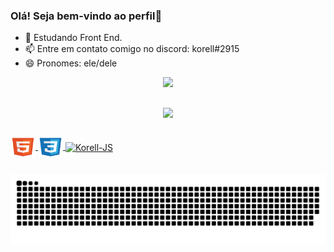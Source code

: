 ### Olá! Seja bem-vindo ao perfil👋

- 🌱 Estudando Front End.
- 📫 Entre em contato comigo no discord: korell#2915
- 😄 Pronomes: ele/dele

<div align="center">
  <a href="https://github.com/korell22">
  <img height="180em" src="https://github-readme-stats.vercel.app/api?username=korell22&show_icons=true&theme=dark&include_all_commits=true&count_private=true"/>

##

  <img height="180em" src="https://github-readme-stats.vercel.app/api/top-langs/?username=korell22&layout=compact&langs_count=7&theme=dark"/>
</div>

##

<div style="display: inline_block">
  <img align="center" alt="Korell-HTML" height="30" width="40" src="https://raw.githubusercontent.com/devicons/devicon/master/icons/html5/html5-original.svg">
  <img align="center" alt="Korell-CSS" height="30" width="40" src="https://raw.githubusercontent.com/devicons/devicon/master/icons/css3/css3-original.svg">
  <img align="center" alt="Korell-JS" height="30" width="40" src="https://icongr.am/devicon/javascript-original.svg?size=30&color=currentColor">
</div>
  
  ##
 
<div> 
 
  ![Snake animation](https://github.com/korell22/korell22/blob/output/github-contribution-grid-snake.svg)
 
</div>

